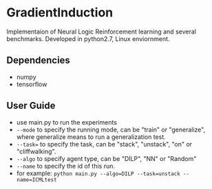 # GradientInduction
Implementaion of Neural Logic Reinforcement learning and several benchmarks.
Developed in python2.7, Linux enviornment.

## Dependencies
* numpy
* tensorflow

## User Guide
* use main.py to run the experiments
* `--mode` to specify the running mode, can be "train" or "generalize", where generalize means to run a generalization test.
* `--task=` to specify the task, can be  "stack", "unstack", "on" or "cliffwalking".
* `--algo` to specify agent type, can be "DILP", "NN" or "Random"
* `--name` to specify the id of this run.
* for example: `python main.py --algo=DILP --task=unstack --name=ICMLtest`
